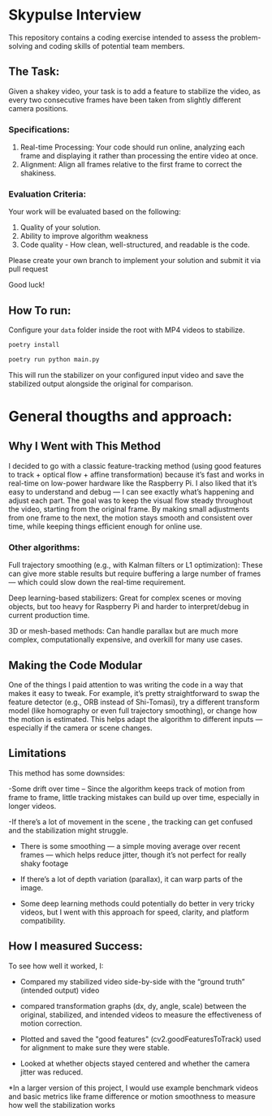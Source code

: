 # Skypulse Interview
This repository contains a coding exercise intended to assess the problem-solving and coding skills of potential team members.

## The Task:
Given a shakey video, your task is to add a feature to stabilize the video, as every two consecutive frames have been taken from slightly different camera positions.

### Specifications: 
1) Real-time Processing: Your code should run online, analyzing each frame and displaying it rather than processing the entire video at once.
2) Alignment: Align all frames relative to the first frame to correct the shakiness.

### Evaluation Criteria:

Your work will be evaluated based on the following:
1) Quality of your solution.
2) Ability to improve algorithm weakness
3) Code quality - How clean, well-structured, and readable is the code.


Please create your own branch to implement your solution and submit it via pull request

Good luck!






## How To run:

Configure your `data` folder inside the root with MP4 videos to stabilize.

```bash
poetry install

poetry run python main.py
```

This will run the stabilizer on your configured input video and save the stabilized output alongside the original for comparison.


# General thougths and approach: 
## Why I Went with This Method
I decided to go with a classic feature-tracking method (using good features to track + optical flow + affine transformation) because it’s fast and works in real-time on low-power hardware like the Raspberry Pi. I also liked that it’s easy to understand and debug — I can see exactly what’s happening and adjust each part.
The goal was to keep the visual flow steady throughout the video, starting from the original frame. By making small adjustments from one frame to the next, the motion stays smooth and consistent over time, while keeping things efficient enough for online use.

### Other algorithms:

Full trajectory smoothing (e.g., with Kalman filters or L1 optimization): These can give more stable results but require buffering a large number of frames — which could slow down the real-time requirement.

Deep learning-based stabilizers: Great for complex scenes or moving objects, but too heavy for Raspberry Pi and harder to interpret/debug in current production time.

3D or mesh-based methods: Can handle parallax but are much more complex, computationally expensive, and overkill for many use cases.


## Making the Code Modular
One of the things I paid attention to was writing the code in a way that makes it easy to tweak. For example, it’s pretty straightforward to swap the feature detector (e.g., ORB instead of Shi-Tomasi), try a different transform model (like homography or even full trajectory smoothing), or change how the motion is estimated. This helps adapt the algorithm to different inputs — especially if the camera or scene changes.

## Limitations
This method has some downsides:

-Some drift over time – Since the algorithm keeps track of motion from frame to frame, little tracking mistakes can build up over time, especially in longer videos.

-If there’s a lot of movement in the scene , the tracking can get confused and the stabilization might struggle.

- There is some smoothing — a simple moving average over recent frames — which helps reduce jitter, though it’s not perfect for really shaky footage

- If there’s a lot of depth variation (parallax), it can warp parts of the image.

- Some deep learning methods could potentially do better in very tricky videos, but I went with this approach for speed, clarity, and platform compatibility.

## How I measured Success:
To see how well it worked, I:

- Compared my stabilized video side-by-side with the “ground truth” (intended output) video

- compared transformation graphs (dx, dy, angle, scale) between the original, stabilized, and intended videos to measure the effectiveness of motion correction.

- Plotted and saved the "good features" (cv2.goodFeaturesToTrack) used for alignment to make sure they were stable.

- Looked at whether objects stayed centered and whether the camera jitter was reduced.

*In a larger version of this project, I would use example benchmark videos and basic metrics like frame difference or motion smoothness to measure how well the stabilization works





